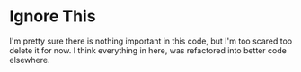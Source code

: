 # Ignore This

I'm pretty sure there is nothing important in this code, but I'm too scared too delete it for now. I think everything in here, was refactored into better code elsewhere.

